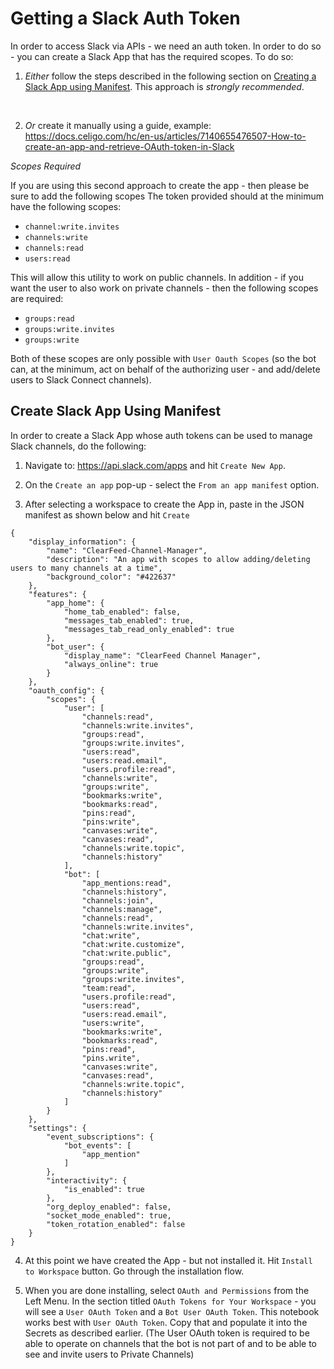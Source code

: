 # Getting a Slack Auth Token

In order to access Slack via APIs - we need an auth token. In order to do so - you can create a Slack App that has the required scopes. To do so:

1. _Either_ follow the steps described in the following section on [Creating a Slack App using Manifest](#create-slack-app-using-manifest). This approach is *strongly recommended*.

<br>

2. _Or_ create it manually using a guide, example:
https://docs.celigo.com/hc/en-us/articles/7140655476507-How-to-create-an-app-and-retrieve-OAuth-token-in-Slack

  *Scopes Required*

  If you are using this second approach to create the app - then please be sure to add the following scopes The token provided should at the minimum have the following scopes:

  * `channel:write.invites`
  * `channels:write`
  * `channels:read`
  * `users:read`
  
  This will allow this utility to work on public channels. In addition - if you want the user to also work on private channels - then the following scopes are required:
  * `groups:read`
  * `groups:write.invites`
  * `groups:write`

  Both of these scopes are only possible with `User Oauth Scopes` (so the bot can, at the minimum, act on behalf of the authorizing user - and add/delete users to Slack Connect channels).


## Create Slack App Using Manifest

  In order to create a Slack App whose auth tokens can be used to manage Slack channels, do the following:

1. Navigate to: https://api.slack.com/apps and hit `Create New App`.

2. On the `Create an app` pop-up - select the `From an app manifest` option.

3. After selecting a workspace to create the App in, paste in the JSON manifest as shown below and hit `Create`
```
{
    "display_information": {
        "name": "ClearFeed-Channel-Manager",
        "description": "An app with scopes to allow adding/deleting users to many channels at a time",
        "background_color": "#422637"
    },
    "features": {
        "app_home": {
            "home_tab_enabled": false,
            "messages_tab_enabled": true,
            "messages_tab_read_only_enabled": true
        },
        "bot_user": {
            "display_name": "ClearFeed Channel Manager",
            "always_online": true
        }
    },
    "oauth_config": {
        "scopes": {
            "user": [
                "channels:read",
                "channels:write.invites",
                "groups:read",
                "groups:write.invites",
                "users:read",
                "users:read.email",
                "users.profile:read",
                "channels:write",
                "groups:write",
                "bookmarks:write",
                "bookmarks:read",
                "pins:read",
                "pins:write",
                "canvases:write",
                "canvases:read",
                "channels:write.topic",
                "channels:history"
            ],
            "bot": [
                "app_mentions:read",
                "channels:history",
                "channels:join",
                "channels:manage",
                "channels:read",
                "channels:write.invites",
                "chat:write",
                "chat:write.customize",
                "chat:write.public",
                "groups:read",
                "groups:write",
                "groups:write.invites",
                "team:read",
                "users.profile:read",
                "users:read",
                "users:read.email",
                "users:write",
                "bookmarks:write",
                "bookmarks:read",
                "pins:read",
                "pins.write",
                "canvases:write",
                "canvases:read",
                "channels:write.topic",
                "channels:history"
            ]
        }
    },
    "settings": {
        "event_subscriptions": {
            "bot_events": [
                "app_mention"
            ]
        },
        "interactivity": {
            "is_enabled": true
        },
        "org_deploy_enabled": false,
        "socket_mode_enabled": true,
        "token_rotation_enabled": false
    }
}
```

4. At this point we have created the App - but not installed it. Hit `Install to Workspace` button. Go through the installation flow.

5. When you are done installing, select `OAuth and Permissions` from the Left Menu. In the section titled `OAuth Tokens for Your Workspace` - you will see a `User OAuth Token` and a `Bot User OAuth Token`. This notebook works best with `User OAuth Token`. Copy that and populate it into the Secrets as described earlier. (The User OAuth token is required to be able to operate on channels that the bot is not part of and to be able to see and invite users to Private Channels)
